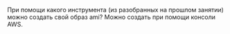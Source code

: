 При помощи какого инструмента (из разобранных на прошлом занятии) можно создать свой образ ami?
Можно создать при помощи консоли AWS.
